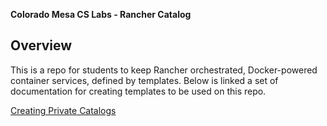 **Colorado Mesa CS Labs - Rancher Catalog**

## Overview

This is a repo for students to keep Rancher orchestrated, Docker-powered container services, defined by templates.
Below is linked a set of documentation for creating templates to be used on this repo.

<a href="http://docs.rancher.com/rancher/v1.3/en/catalog/private-catalog/">Creating Private Catalogs</a>
